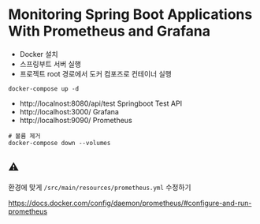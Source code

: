 # Monitoring Spring Boot Applications With Prometheus and Grafana

- Docker 설치
- 스프링부트 서버 실행
- 프로젝트 root 경로에서 도커 컴포즈로 컨테이너 실행

```shell
docker-compose up -d
```

- http://localnost:8080/api/test Springboot Test API
- http://localhost:3000/ Grafana
- http://localhost:9090/ Prometheus

```shell
# 볼륨 제거
docker-compose down --volumes
```

## ⚠️

환경에 맞게 `/src/main/resources/prometheus.yml` 수정하기

https://docs.docker.com/config/daemon/prometheus/#configure-and-run-prometheus

